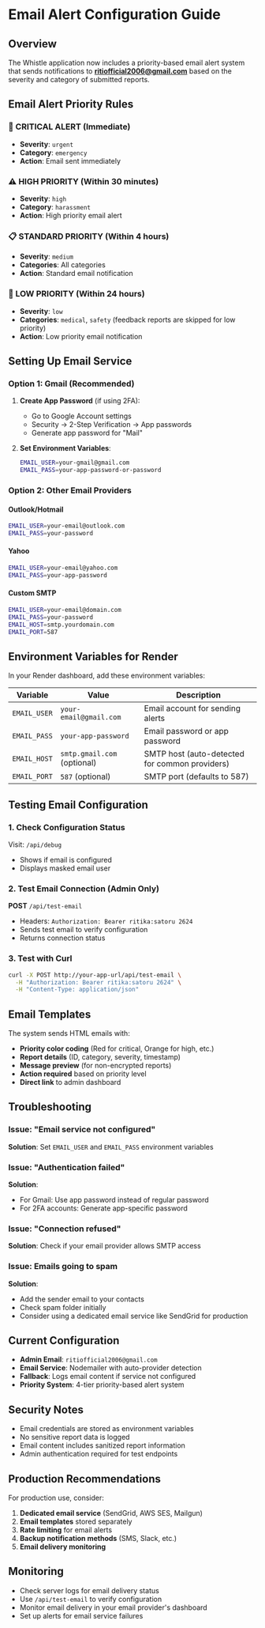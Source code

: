 # Email Alert Configuration Guide

## Overview

The Whistle application now includes a priority-based email alert system that sends notifications to **ritiofficial2006@gmail.com** based on the severity and category of submitted reports.

## Email Alert Priority Rules

### 🚨 CRITICAL ALERT (Immediate)
- **Severity**: `urgent`
- **Category**: `emergency`
- **Action**: Email sent immediately

### ⚠️ HIGH PRIORITY (Within 30 minutes)
- **Severity**: `high`
- **Category**: `harassment`
- **Action**: High priority email alert

### 📋 STANDARD PRIORITY (Within 4 hours)
- **Severity**: `medium`
- **Categories**: All categories
- **Action**: Standard email notification

### 📝 LOW PRIORITY (Within 24 hours)
- **Severity**: `low`
- **Categories**: `medical`, `safety` (feedback reports are skipped for low priority)
- **Action**: Low priority email notification

## Setting Up Email Service

### Option 1: Gmail (Recommended)

1. **Create App Password** (if using 2FA):
   - Go to Google Account settings
   - Security → 2-Step Verification → App passwords
   - Generate app password for "Mail"

2. **Set Environment Variables**:
   ```bash
   EMAIL_USER=your-gmail@gmail.com
   EMAIL_PASS=your-app-password-or-password
   ```

### Option 2: Other Email Providers

#### Outlook/Hotmail
```bash
EMAIL_USER=your-email@outlook.com
EMAIL_PASS=your-password
```

#### Yahoo
```bash
EMAIL_USER=your-email@yahoo.com
EMAIL_PASS=your-app-password
```

#### Custom SMTP
```bash
EMAIL_USER=your-email@domain.com
EMAIL_PASS=your-password
EMAIL_HOST=smtp.yourdomain.com
EMAIL_PORT=587
```

## Environment Variables for Render

In your Render dashboard, add these environment variables:

| Variable | Value | Description |
|----------|-------|-------------|
| `EMAIL_USER` | `your-email@gmail.com` | Email account for sending alerts |
| `EMAIL_PASS` | `your-app-password` | Email password or app password |
| `EMAIL_HOST` | `smtp.gmail.com` (optional) | SMTP host (auto-detected for common providers) |
| `EMAIL_PORT` | `587` (optional) | SMTP port (defaults to 587) |

## Testing Email Configuration

### 1. Check Configuration Status
Visit: `/api/debug`
- Shows if email is configured
- Displays masked email user

### 2. Test Email Connection (Admin Only)
**POST** `/api/test-email`
- Headers: `Authorization: Bearer ritika:satoru 2624`
- Sends test email to verify configuration
- Returns connection status

### 3. Test with Curl
```bash
curl -X POST http://your-app-url/api/test-email \
  -H "Authorization: Bearer ritika:satoru 2624" \
  -H "Content-Type: application/json"
```

## Email Templates

The system sends HTML emails with:
- **Priority color coding** (Red for critical, Orange for high, etc.)
- **Report details** (ID, category, severity, timestamp)
- **Message preview** (for non-encrypted reports)
- **Action required** based on priority level
- **Direct link** to admin dashboard

## Troubleshooting

### Issue: "Email service not configured"
**Solution**: Set `EMAIL_USER` and `EMAIL_PASS` environment variables

### Issue: "Authentication failed"
**Solution**: 
- For Gmail: Use app password instead of regular password
- For 2FA accounts: Generate app-specific password

### Issue: "Connection refused"
**Solution**: Check if your email provider allows SMTP access

### Issue: Emails going to spam
**Solution**: 
- Add the sender email to your contacts
- Check spam folder initially
- Consider using a dedicated email service like SendGrid for production

## Current Configuration

- **Admin Email**: `ritiofficial2006@gmail.com`
- **Email Service**: Nodemailer with auto-provider detection
- **Fallback**: Logs email content if service not configured
- **Priority System**: 4-tier priority-based alert system

## Security Notes

- Email credentials are stored as environment variables
- No sensitive report data is logged
- Email content includes sanitized report information
- Admin authentication required for test endpoints

## Production Recommendations

For production use, consider:
1. **Dedicated email service** (SendGrid, AWS SES, Mailgun)
2. **Email templates** stored separately
3. **Rate limiting** for email alerts
4. **Backup notification methods** (SMS, Slack, etc.)
5. **Email delivery monitoring**

## Monitoring

- Check server logs for email delivery status
- Use `/api/test-email` to verify configuration
- Monitor email delivery in your email provider's dashboard
- Set up alerts for email service failures
